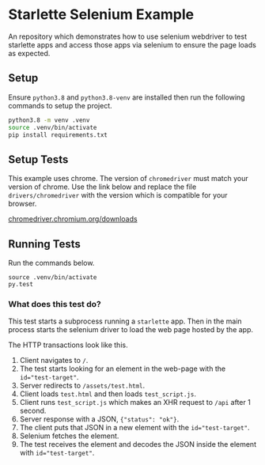 # Starlette Selenium Example

An repository which demonstrates how to use selenium webdriver to test starlette
apps and access those apps via selenium to ensure the page loads as expected.

## Setup

Ensure `python3.8` and `python3.8-venv` are installed then run the following
commands to setup the project.

```bash
python3.8 -m venv .venv
source .venv/bin/activate
pip install requirements.txt
```

## Setup Tests

This example uses chrome. The version of `chromedriver` must match your version
of chrome. Use the link below and replace the file `drivers/chromedriver` with
the version which is compatible for your browser.

[chromedriver.chromium.org/downloads](https://chromedriver.chromium.org/downloads)

## Running Tests

Run the commands below.

```
source .venv/bin/activate
py.test
```

### What does this test do?

This test starts a subprocess running a `starlette` app. Then in the main
process starts the selenium driver to load the web page hosted by the app.

The HTTP transactions look like this.

1. Client navigates to `/`.
2. The test starts looking for an element in the web-page with the `id="test-target"`.
3. Server redirects to `/assets/test.html`.
4. Client loads `test.html` and then loads `test_script.js`.
5. Client runs `test_script.js` which makes an XHR request to `/api` after 1 second.
6. Server response with a JSON, `{"status": "ok"}`.
7. The client puts that JSON in a new element with the `id="test-target"`.
8. Selenium fetches the element.
9. The test receives the element and decodes the JSON inside the element with `id="test-target"`.
